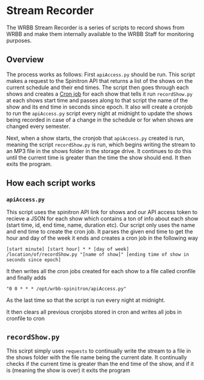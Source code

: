 # Stream Recorder

The WRBB Stream Recorder is a series of scripts to record shows from WRBB and make them internally available to the WRBB Staff for monitoring purposes. 

## Overview

The process works as follows: First `apiAccess.py` should be run. This script makes a request to the Spinitron API that returns a list of the shows on the current schedule and their end times. The script then goes through each shows and creates a [Cron job](https://en.wikipedia.org/wiki/Cron) for each show that tells it run `recordShow.py` at each shows start time and passes along to that script the name of the show and its end time in seconds since epoch. It also will create a cronjob to run the `apiAccess.py` script every night at midnight to update the shows being recorded in case of a change in the schedule or for when shows are changed every semester.

Next, when a show starts, the cronjob that `apiAccess.py` created is run, meaning the script `recordShow.py` is run, which begins writing the stream to an MP3 file in the shows folder in the storage drive. It continues to do this until the current time is greater than the time the show should end. It then exits the program.

## How each script works

### `apiAccess.py`

This script uses the spinitron API link for shows and our API access token to recieve a JSON for each show which contains a ton of info about each show (start time, id, end time, name, duration etc). Our script only uses the name and end time to create the cron job. It parses the given end time to get the hour and day of the week it ends and creates a cron job in the following way

```
[start minute] [start hour] * * [day of week] /location/of/recordShow.py "[name of show]" [ending time of show in seconds since epoch]
```

It then writes all the cron jobs created for each show to a file called cronfile and finally adds 

```
"0 0 * * * /opt/wrbb-spinitron/apiAccess.py"
```

As the last time so that the script is run every night at midnight. 

It then clears all previous cronjobs stored in cron and writes all jobs in cronfile to cron

## `recordShow.py`

This scirpt simply uses `requests` to continually write the stream to a file in the shows folder with the file name being the current date. It continually checks if the current time is greater than the end time of the show, and if it is (meaning the show is over) it exits the program
